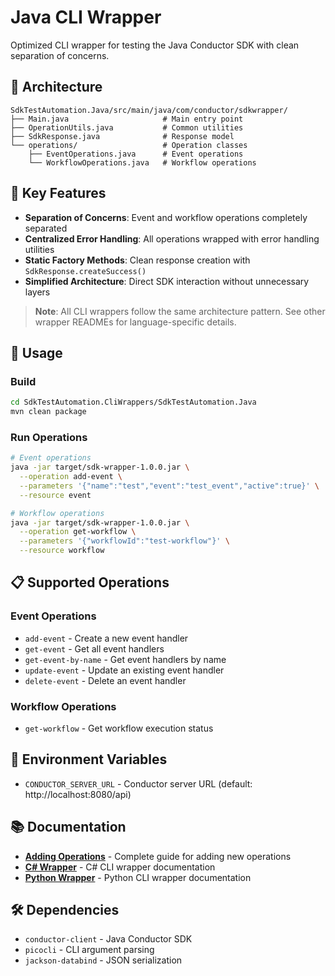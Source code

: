 # Java CLI Wrapper

Optimized CLI wrapper for testing the Java Conductor SDK with clean separation of concerns.

## 📁 Architecture

```
SdkTestAutomation.Java/src/main/java/com/conductor/sdkwrapper/
├── Main.java                     # Main entry point
├── OperationUtils.java           # Common utilities
├── SdkResponse.java              # Response model
└── operations/                   # Operation classes
    ├── EventOperations.java      # Event operations
    └── WorkflowOperations.java   # Workflow operations
```

## 🎯 Key Features

- **Separation of Concerns**: Event and workflow operations completely separated
- **Centralized Error Handling**: All operations wrapped with error handling utilities
- **Static Factory Methods**: Clean response creation with `SdkResponse.createSuccess()`
- **Simplified Architecture**: Direct SDK interaction without unnecessary layers

> **Note**: All CLI wrappers follow the same architecture pattern. See other wrapper READMEs for language-specific details.

## 🚀 Usage

### Build
```bash
cd SdkTestAutomation.CliWrappers/SdkTestAutomation.Java
mvn clean package
```

### Run Operations
```bash
# Event operations
java -jar target/sdk-wrapper-1.0.0.jar \
  --operation add-event \
  --parameters '{"name":"test","event":"test_event","active":true}' \
  --resource event

# Workflow operations
java -jar target/sdk-wrapper-1.0.0.jar \
  --operation get-workflow \
  --parameters '{"workflowId":"test-workflow"}' \
  --resource workflow
```

## 📋 Supported Operations

### Event Operations
- `add-event` - Create a new event handler
- `get-event` - Get all event handlers
- `get-event-by-name` - Get event handlers by name
- `update-event` - Update an existing event handler
- `delete-event` - Delete an event handler

### Workflow Operations
- `get-workflow` - Get workflow execution status

## 🔧 Environment Variables

- `CONDUCTOR_SERVER_URL` - Conductor server URL (default: http://localhost:8080/api)

## 📚 Documentation

- **[Adding Operations](ADDING_OPERATIONS.md)** - Complete guide for adding new operations
- **[C# Wrapper](../SdkTestAutomation.CSharp/README.md)** - C# CLI wrapper documentation
- **[Python Wrapper](../SdkTestAutomation.Python/README.md)** - Python CLI wrapper documentation

## 🛠️ Dependencies

- `conductor-client` - Java Conductor SDK
- `picocli` - CLI argument parsing
- `jackson-databind` - JSON serialization 